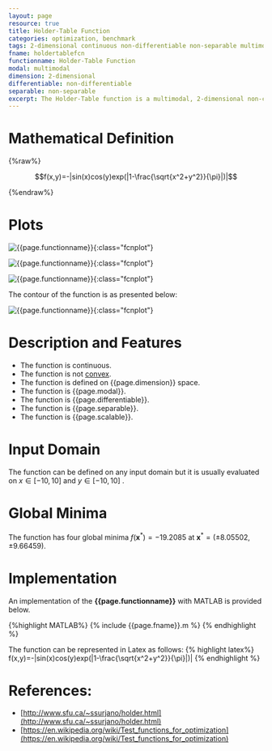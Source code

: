 ```yaml
---
layout: page
resource: true
title: Holder-Table Function
categories: optimization, benchmark
tags: 2-dimensional continuous non-differentiable non-separable multimodal non-convex
fname: holdertablefcn
functionname: Holder-Table Function
modal: multimodal
dimension: 2-dimensional
differentiable: non-differentiable
separable: non-separable
excerpt: The Holder-Table function is a multimodal, 2-dimensional non-convex mathematical function widely used for testing optimization algorithms
---
```


# Mathematical Definition

{%raw%}

$$f(x,y)=-|sin(x)cos(y)exp(|1-\frac{\sqrt{x^2+y^2}}{\pi}|)|$$

{%endraw%}

# Plots
![{{page.functionname}}]({{site.baseurl}}/benchmarkfcns/plots/{{page.fname}}.png){:class="fcnplot"}

![{{page.functionname}}]({{site.baseurl}}/benchmarkfcns/plots/{{page.fname}}_2.png){:class="fcnplot"}

![{{page.functionname}}]({{site.baseurl}}/benchmarkfcns/plots/{{page.fname}}_3.png){:class="fcnplot"}

The contour of the function is as presented below:

![{{page.functionname}}]({{site.baseurl}}/benchmarkfcns/plots/{{page.fname}}_contour.png){:class="fcnplot"}

# Description and Features
* The function is continuous.
* The function is not [convex](https://en.wikipedia.org/wiki/Convex_function).
* The function is defined on {{page.dimension}} space. 
* The function is {{page.modal}}.
* The function is {{page.differentiable}}.
* The function is {{page.separable}}.
* The function is {{page.scalable}}.

# Input Domain
The function can be defined on any input domain but it is usually evaluated on $x \in [-10, 10]$ and $y \in [-10, 10]$ .

# Global Minima
The function has four global minima $f(\textbf{x}^{\ast})=-19.2085$ at $\textbf{x}^{\ast} = (\pm 8.05502,\pm 9.66459)$.

# Implementation
An implementation of the **{{page.functionname}}** with MATLAB is provided below. 

{%highlight MATLAB%}
{% include {{page.fname}}.m %}
{% endhighlight %}

The function can be represented in Latex as follows:
{% highlight latex%}
f(x,y)=-|sin(x)cos(y)exp(|1-\frac{\sqrt{x^2+y^2}}{\pi}|)|
{% endhighlight %}

# References:
* [http://www.sfu.ca/~ssurjano/holder.html](http://www.sfu.ca/~ssurjano/holder.html)
* [https://en.wikipedia.org/wiki/Test_functions_for_optimization](https://en.wikipedia.org/wiki/Test_functions_for_optimization)
